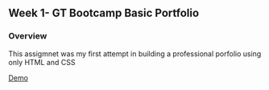 ## Week 1- GT Bootcamp Basic Portfolio 

### Overview 
This assigmnet was my first attempt in building a professional porfolio using only HTML and CSS

[Demo](https://dleiva345.github.io/Basic-Portfolio/)


